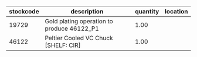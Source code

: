|stockcode|description|quantity|location|
|---------|-----------|--------|--------|
|19729|Gold plating operation to produce 46122_P1|1.00||
|46122|Peltier Cooled VC Chuck [SHELF: CIR]|1.00||
